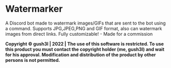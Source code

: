 # Watermarker
A Discord bot made to watermark images/GIFs that are sent to the bot using a command. Supports JPG,JPEG,PNG and GIF format, also can watermark images from direct links. Fully customizable! - Made for a commission

**Copyright © gush3l | 2022 | The use of this software is restricted. To use this product you must contact the copyright holder (me, gush3l) and wait for his approval. Modification and distribution of the product by other persons is not permitted.**
